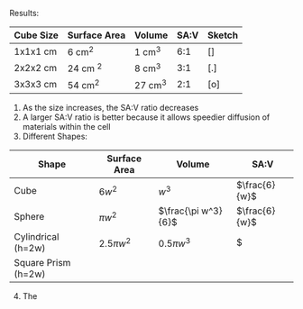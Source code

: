 Results:

| Cube Size | Surface Area | Volume    | SA:V | Sketch |
| --------- | ------------ | --------- | ---- | ------ |
| 1x1x1 cm  | 6 cm$^2$     | 1 cm$^3$  | 6:1  | \[\]   |
| 2x2x2 cm  | 24 cm $^2$   | 8 cm$^3$  | 3:1  | \[.\]  |
| 3x3x3 cm  | 54 cm$^2$    | 27 cm$^3$ | 2:1  | \[o\]  |

1. As the size increases, the SA:V ratio decreases
2. A larger SA:V ratio is better because it allows speedier diffusion of materials within the cell
3. Different Shapes:

| Shape               | Surface Area | Volume              | SA:V          |
| ------------------- | ------------ | ------------------- | ------------- |
| Cube                | $6w^2$       | $w^3$               | $\frac{6}{w}$ |
| Sphere              | $\pi w^2$    | $\frac{\pi w^3}{6}$ | $\frac{6}{w}$ |
| Cylindrical (h=2w)  | $2.5\pi w^2$ | $0.5\pi w^3$        | $              |
| Square Prism (h=2w) |              |                     |               |

4. The 